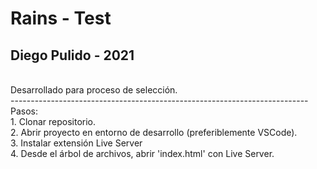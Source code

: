 # Rains - Test
## Diego Pulido - 2021
<br>
Desarrollado para proceso de selección.<br>
--------------------------------------------------------------------------<br>
Pasos:<br>
1. Clonar repositorio.<br>
2. Abrir proyecto en entorno de desarrollo (preferiblemente VSCode).<br>
3. Instalar extensión Live Server<br>
4. Desde el árbol de archivos, abrir 'index.html' con Live Server.<br>